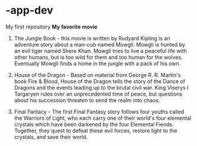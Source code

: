 # -app-dev
My first repository
**My favorite movie**

1. The Jungle Book - this movie is written by Rudyard Kipling is an adventure story about a man-cub named Mowgli. Mowgli is hunted by an evil tiger named Shere Khan. Mowgli tries to live a peaceful life with other humans, but is too wild for them and too human for the wolves. Eventually Mowgli finds a home in the jungle with a pack of his own.

2. House of the Dragon - Based on material from George R. R. Martin's book Fire & Blood, House of the Dragon tells the story of the Dance of Dragons and the events leading up to the brutal civil war. King Viserys I Targaryen rules over an unprecedented time of peace, but questions about his succession threaten to send the realm into chaos.

3. Final Fantacy - The first Final Fantasy story follows four youths called the Warriors of Light, who each carry one of their world's four elemental crystals which have been darkened by the four Elemental Fiends. Together, they quest to defeat these evil forces, restore light to the crystals, and save their world.

